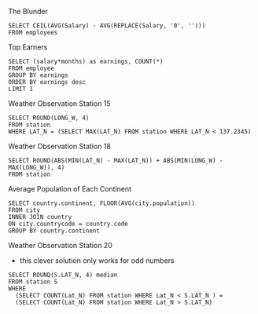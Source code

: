 The Blunder

```
SELECT CEIL(AVG(Salary) - AVG(REPLACE(Salary, '0', '')))
FROM employees
```

Top Earners
```
SELECT (salary*months) as earnings, COUNT(*)
FROM employee
GROUP BY earnings
ORDER BY earnings desc
LIMIT 1
```

Weather Observation Station 15
```
SELECT ROUND(LONG_W, 4)
FROM station
WHERE LAT_N = (SELECT MAX(LAT_N) FROM station WHERE LAT_N < 137.2345) 
```

Weather Observation Station 18
```
SELECT ROUND(ABS(MIN(LAT_N) - MAX(LAT_N)) + ABS(MIN(LONG_W) - MAX(LONG_W)), 4)
FROM station
```

Average Population of Each Continent
```
SELECT country.continent, FLOOR(AVG(city.population))
FROM city
INNER JOIN country 
ON city.countrycode = country.code
GROUP BY country.continent
```

Weather Observation Station 20
- this clever solution only works for odd numbers
```
SELECT ROUND(S.LAT_N, 4) median 
FROM station S 
WHERE
  (SELECT COUNT(Lat_N) FROM station WHERE Lat_N < S.LAT_N ) = 
  (SELECT COUNT(Lat_N) FROM station WHERE Lat_N > S.LAT_N)
```






